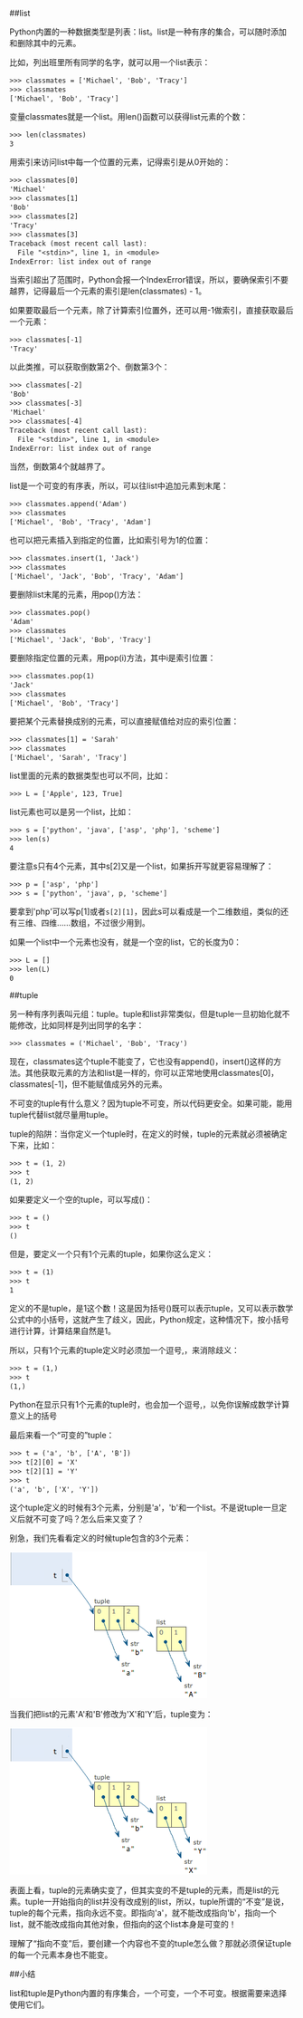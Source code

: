 ##list

Python内置的一种数据类型是列表：list。list是一种有序的集合，可以随时添加和删除其中的元素。

比如，列出班里所有同学的名字，就可以用一个list表示：

    >>> classmates = ['Michael', 'Bob', 'Tracy']
    >>> classmates
    ['Michael', 'Bob', 'Tracy']

变量classmates就是一个list。用len()函数可以获得list元素的个数：

    >>> len(classmates)
    3

用索引来访问list中每一个位置的元素，记得索引是从0开始的：

    >>> classmates[0]
    'Michael'
    >>> classmates[1]
    'Bob'
    >>> classmates[2]
    'Tracy'
    >>> classmates[3]
    Traceback (most recent call last):
      File "<stdin>", line 1, in <module>
    IndexError: list index out of range

当索引超出了范围时，Python会报一个IndexError错误，所以，要确保索引不要越界，记得最后一个元素的索引是len(classmates) - 1。

如果要取最后一个元素，除了计算索引位置外，还可以用-1做索引，直接获取最后一个元素：

    >>> classmates[-1]
    'Tracy'

以此类推，可以获取倒数第2个、倒数第3个：

    >>> classmates[-2]
    'Bob'
    >>> classmates[-3]
    'Michael'
    >>> classmates[-4]
    Traceback (most recent call last):
      File "<stdin>", line 1, in <module>
    IndexError: list index out of range

当然，倒数第4个就越界了。

list是一个可变的有序表，所以，可以往list中追加元素到末尾：

    >>> classmates.append('Adam')
    >>> classmates
    ['Michael', 'Bob', 'Tracy', 'Adam']

也可以把元素插入到指定的位置，比如索引号为1的位置：

    >>> classmates.insert(1, 'Jack')
    >>> classmates
    ['Michael', 'Jack', 'Bob', 'Tracy', 'Adam']

要删除list末尾的元素，用pop()方法：

    >>> classmates.pop()
    'Adam'
    >>> classmates
    ['Michael', 'Jack', 'Bob', 'Tracy']

要删除指定位置的元素，用pop(i)方法，其中i是索引位置：

    >>> classmates.pop(1)
    'Jack'
    >>> classmates
    ['Michael', 'Bob', 'Tracy']

要把某个元素替换成别的元素，可以直接赋值给对应的索引位置：

    >>> classmates[1] = 'Sarah'
    >>> classmates
    ['Michael', 'Sarah', 'Tracy']

list里面的元素的数据类型也可以不同，比如：

    >>> L = ['Apple', 123, True]

list元素也可以是另一个list，比如：

    >>> s = ['python', 'java', ['asp', 'php'], 'scheme']
    >>> len(s)
    4

要注意s只有4个元素，其中s[2]又是一个list，如果拆开写就更容易理解了：

    >>> p = ['asp', 'php']
    >>> s = ['python', 'java', p, 'scheme']

要拿到'php'可以写p[1]或者`s[2][1]`，因此s可以看成是一个二维数组，类似的还有三维、四维……数组，不过很少用到。

如果一个list中一个元素也没有，就是一个空的list，它的长度为0：

    >>> L = []
    >>> len(L)
    0

##tuple

另一种有序列表叫元组：tuple。tuple和list非常类似，但是tuple一旦初始化就不能修改，比如同样是列出同学的名字：

    >>> classmates = ('Michael', 'Bob', 'Tracy')

现在，classmates这个tuple不能变了，它也没有append()，insert()这样的方法。其他获取元素的方法和list是一样的，你可以正常地使用classmates[0]，classmates[-1]，但不能赋值成另外的元素。

不可变的tuple有什么意义？因为tuple不可变，所以代码更安全。如果可能，能用tuple代替list就尽量用tuple。

tuple的陷阱：当你定义一个tuple时，在定义的时候，tuple的元素就必须被确定下来，比如：

    >>> t = (1, 2)
    >>> t
    (1, 2)

如果要定义一个空的tuple，可以写成()：

    >>> t = ()
    >>> t
    ()

但是，要定义一个只有1个元素的tuple，如果你这么定义：

    >>> t = (1)
    >>> t
    1

定义的不是tuple，是1这个数！这是因为括号()既可以表示tuple，又可以表示数学公式中的小括号，这就产生了歧义，因此，Python规定，这种情况下，按小括号进行计算，计算结果自然是1。

所以，只有1个元素的tuple定义时必须加一个逗号,，来消除歧义：

    >>> t = (1,)
    >>> t
    (1,)

Python在显示只有1个元素的tuple时，也会加一个逗号,，以免你误解成数学计算意义上的括号

最后来看一个“可变的”tuple：

    >>> t = ('a', 'b', ['A', 'B'])
    >>> t[2][0] = 'X'
    >>> t[2][1] = 'Y'
    >>> t
    ('a', 'b', ['X', 'Y'])

这个tuple定义的时候有3个元素，分别是'a'，'b'和一个list。不是说tuple一旦定义后就不可变了吗？怎么后来又变了？

别急，我们先看看定义的时候tuple包含的3个元素：

![](0.png)

当我们把list的元素'A'和'B'修改为'X'和'Y'后，tuple变为：

![](1.png)

表面上看，tuple的元素确实变了，但其实变的不是tuple的元素，而是list的元素。tuple一开始指向的list并没有改成别的list，所以，tuple所谓的“不变”是说，tuple的每个元素，指向永远不变。即指向'a'，就不能改成指向'b'，指向一个list，就不能改成指向其他对象，但指向的这个list本身是可变的！

理解了“指向不变”后，要创建一个内容也不变的tuple怎么做？那就必须保证tuple的每一个元素本身也不能变。


##小结

list和tuple是Python内置的有序集合，一个可变，一个不可变。根据需要来选择使用它们。